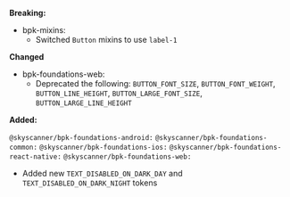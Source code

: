**Breaking:**

- bpk-mixins:
  - Switched `Button` mixins to use `label-1`

**Changed**

- bpk-foundations-web:
  - Deprecated the following: `BUTTON_FONT_SIZE`, `BUTTON_FONT_WEIGHT`, `BUTTON_LINE_HEIGHT`, `BUTTON_LARGE_FONT_SIZE`, `BUTTON_LARGE_LINE_HEIGHT`

**Added:**

`@skyscanner/bpk-foundations-android:`
`@skyscanner/bpk-foundations-common:`
`@skyscanner/bpk-foundations-ios:`
`@skyscanner/bpk-foundations-react-native:`
`@skyscanner/bpk-foundations-web:`
  - Added new `TEXT_DISABLED_ON_DARK_DAY` and `TEXT_DISABLED_ON_DARK_NIGHT` tokens